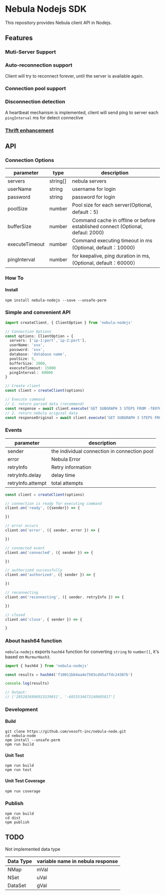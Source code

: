 # Nebula Nodejs SDK

This repository provides Nebula client API in Nodejs.

## Features

### Muti-Server Support

### Auto-reconnection support

Client will try to reconnect forever, until the server is available again.

### Connection pool support

### Disconnection detection

A heartbeat mechanism is implemented, client will send ping to server each `pingInterval` ms for detect connective

### [Thrift enhancement](./THRIFT-CHANGES.md)

## API

### Connection Options

| parameter      | type     | description                                                                     |
| -------------- | -------- | ------------------------------------------------------------------------------- |
| servers        | string[] | nebula servers                                                                  |
| userName       | string   | username for login                                                              |
| password       | string   | password for login                                                              |
| poolSize       | number   | Pool size for each server(Optional, default：5)                                 |
| bufferSize     | number   | Command cache in offline or before established connect (Optional, defaul: 2000) |
| executeTimeout | number   | Command executing timeout in ms (Optional, default：10000)                      |
| pingInterval   | number   | for keepalive, ping duration in ms, (Optional, default：60000）                 |

### How To

#### Install

```shell
npm install nebula-nodejs --save --unsafe-perm
```

### Simple and convenient API

```typescript
import createClient, { ClientOption } from 'nebula-nodejs'

// Connection Options
const options: ClientOption = {
  servers: ['ip-1:port','ip-2:port'],
  userName: 'xxx',
  password: 'xxx',
  database: 'database name',
  poolSize: 5,
  bufferSize: 2000,
  executeTimeout: 15000
  pingInterval： 60000
}

// Create client
const client = createClient(options)

// Execute command
// 1. return parsed data (recommend)
const response = await client.execute('GET SUBGRAPH 3 STEPS FROM -7897618527020261406')
// 2. return nebula original data
const responseOriginal = await client.execute('GET SUBGRAPH 3 STEPS FROM -7897618527020261406', true)

```

### Events

| parameter         | description                                  |
| ----------------- | -------------------------------------------- |
| sender            | the individual connection in connection pool |
| error             | Nebula Error                                 |
| retryInfo         | Retry information                            |
| retryInfo.delay   | delay time                                   |
| retryInfo.attempt | total attempts                               |

```javascript
const client = createClient(options)

// connection is ready for executing command
client.on('ready', ({sender}) => {

})

// error occurs
client.on('error', ({ sender, error }) => {

})

// connected event
client.on('connected', ({ sender }) => {

})

// authorized successfully
client.on('authorized', ({ sender }) => {

})

// reconnecting
client.on('reconnecting', ({ sender, retryInfo }) => {

})

// closed
client.on('close', { sender }) => {

}
```

### About hash64 function

`nebula-nodejs` exports `hash64` function for converting `string` to `number[]`, it's based on `MurmurHash3`.

```javascript
import { hash64 } from 'nebula-nodejs'

const results = hash64('f10011b64aa4e7503cd45a7fdc24387b')

console.log(results)

// Output:
// ['2852836996923339651', '-6853534673140605817']
```

### Development

#### Build

```shell
git clone https://github.com/vesoft-inc/nebula-node.git
cd nebula-node
npm install --unsafe-perm
npm run build
```

#### Unit Test

```shell
npm run build
npm run test
```

#### Unit Test Coverage

```shell
npm run coverage
```

### Publish

```shell
npm run build
cd dist
npm publish
```

## TODO

Not implemented data type

| Data Type | variable name in nebula response |
| --------- | -------------------------------- |
| NMap      | mVal                             |
| NSet      | uVal                             |
| DataSet   | gVal                             |
